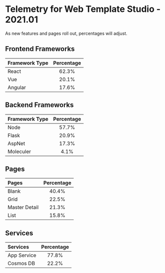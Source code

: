 # Telemetry for Web Template Studio - 2021.01

As new features and pages roll out, percentages  will adjust.

## Frontend Frameworks

|Framework Type|Percentage|
|:---|:---:|
|React|62.3%|
|Vue|20.1%|
|Angular|17.6%|

## Backend Frameworks

|Framework Type|Percentage|
|:---|:---:|
|Node|57.7%|
|Flask|20.9%|
|AspNet|17.3%|
|Moleculer|4.1%|

## Pages

|Pages|Percentage|
|:---|:---:|
|Blank|40.4%|
|Grid|22.5%|
|Master Detail|21.3%|
|List|15.8%|

## Services

|Services|Percentage|
|:---|:---:|
|App Service|77.8%|
|Cosmos DB|22.2%|
